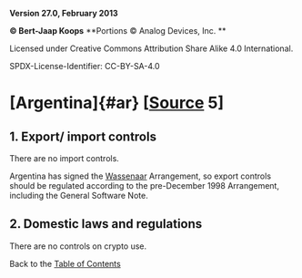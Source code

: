 **Version 27.0, February 2013**

**© Bert-Jaap Koops**
**Portions © Analog Devices, Inc. **  

Licensed under Creative Commons Attribution Share Alike 4.0 International.

SPDX-License-Identifier: CC-BY-SA-4.0

# [Argentina]{#ar} \[[Source](../sources.md) 5\]

## 1. Export/ import controls  
There are no import controls.

Argentina has signed the [Wassenaar](#Wassenaar) Arrangement, so export
controls should be regulated according to the pre-December 1998
Arrangement, including the General Software Note.

## 2. Domestic laws and regulations  
There are no controls on crypto use.

Back to the [Table of Contents](index.md)
